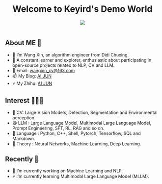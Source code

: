 <!-- 图片 -->
<h1 align="center">
   Welcome to Keyird's Demo World
</h1>

<div align="center" ><img order-radius="100px" src="https://pic1.zhimg.com/v2-e5c5db48f8db9f78605cd4d30fbf5eec_1440w.jpg?source=32738c0c"/></div>
<br>



## About ME 👋

- 🔭 I’m Wang Xin, an algorithm engineer from Didi Chuxing.
- 🌱 A constant learner and explorer, enthusiastic about participating in open-source projects related to NLP, CV and LLM.
- 💬 Email: [wangxin_cv@163.com](wangxin_cv@163.com)
- 📫 My Blog: [AI JUN](https://blog.csdn.net/wjinjie?type=lately)
- ⚡ My Zhihu: [AI JUN](https://www.zhihu.com/people/ai-jun-1-35)

## Interest 👨🏽‍💻
- 👯 CV: Large Vision Models, Detection, Segmentation and Environmental perception.
- 😄 LLM : Large Language Model, Multimodal Large Language Model, Prompt Engineering, SFT, RL, RAG and so on.
- 🌱 Language : Python, C++, Shell, Pytorch, Tensorflow, SQL and Markdown.
- 🤔 Theory : Neural Networks, Machine Learning, Deep Learning.

## Recently 🌱
- 🔭 I’m currently working on Machine Learning and NLP.
- ⚡ I’m currently learning Multimodal Large Language Model (MLLM).

